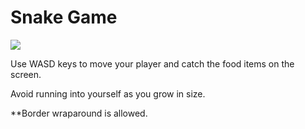 # Snake Game
![](https://github.com/DhruvBagga47/Snake-Game/blob/main/Snake_Game.gif)

Use WASD keys to move your player and catch the food items on the screen.

Avoid running into yourself as you grow in size.

**Border wraparound is allowed.
